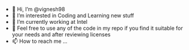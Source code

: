 - 👋 Hi, I’m @vignesh98
- 👀 I’m interested in Coding and Learning new stuff
- 🌱 I’m currently working at Intel
- 💞️ Feel free to use any of the code in my repo if you find it suitable for your needs and after reviewing licenses
- 📫 How to reach me ...

<!---
vignesh98/vignesh98 is a ✨ special ✨ repository because its `README.md` (this file) appears on your GitHub profile.
You can click the Preview link to take a look at your changes.
--->
